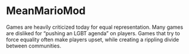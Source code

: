 # MeanMarioMod
Games are heavily criticized today for equal representation. Many games are disliked for “pushing an LGBT agenda” on players. Games that try to force equality often make players upset, while creating a rippling divide between communities. 

